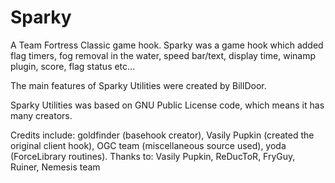 Sparky
======

A Team Fortress Classic game hook. 
Sparky was a game hook which added flag timers, fog removal in the water, speed bar/text, display time, winamp plugin, score, flag status etc...

The main features of Sparky Utilities were created by BillDoor. 

Sparky Utilities was based on GNU Public License code, which means it has many creators. 

Credits include: goldfinder (basehook creator), Vasily Pupkin (created the original client hook), OGC team (miscellaneous source used), yoda (ForceLibrary routines). Thanks to: Vasily Pupkin, ReDucToR, FryGuy, Ruiner, Nemesis team
